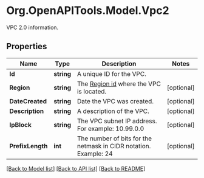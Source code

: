 # Org.OpenAPITools.Model.Vpc2
VPC 2.0 information.

## Properties

Name | Type | Description | Notes
------------ | ------------- | ------------- | -------------
**Id** | **string** | A unique ID for the VPC. | 
**Region** | **string** | The [Region id](#operation/list-regions) where the VPC is located. | [optional] 
**DateCreated** | **string** | Date the VPC was created. | [optional] 
**Description** | **string** | A description of the VPC. | [optional] 
**IpBlock** | **string** | The VPC subnet IP address. For example: 10.99.0.0 | [optional] 
**PrefixLength** | **int** | The number of bits for the netmask in CIDR notation. Example: 24 | [optional] 

[[Back to Model list]](../README.md#documentation-for-models) [[Back to API list]](../README.md#documentation-for-api-endpoints) [[Back to README]](../README.md)

